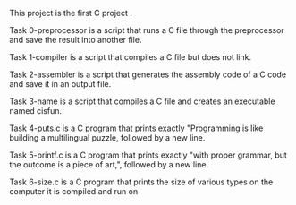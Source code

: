 This project is the first C project .


Task 0-preprocessor is a script that runs a C file through the preprocessor and save the result into another file.



Task 1-compiler is a script that compiles a C file but does not link.



Task 2-assembler is a script that generates the assembly code of a C code and save it in an output file.



Task 3-name is a script that compiles a C file and creates an executable named cisfun.



Task 4-puts.c is a C program that prints exactly "Programming is like building a multilingual puzzle, followed by a new line.



Task 5-printf.c is a C program that prints exactly "with proper grammar, but the outcome is a piece of art,", followed by a new line.


Task 6-size.c is a C program that prints the size of various types on the computer it is compiled and run on
